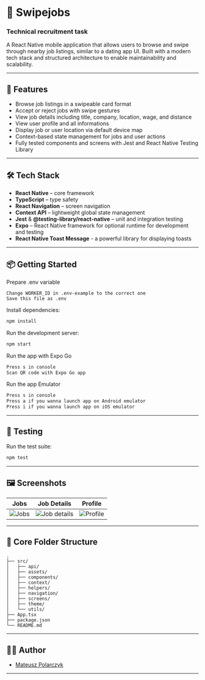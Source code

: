 # 🧰 Swipejobs
### Technical recruitment task

A React Native mobile application that allows users to browse and swipe through nearby job listings, similar to a dating app UI. Built with a modern tech stack and structured architecture to enable maintainability and scalability.

---

## 🚀 Features

- Browse job listings in a swipeable card format  
- Accept or reject jobs with swipe gestures  
- View job details including title, company, location, wage, and distance  
- View user profile and all informations
- Display job or user location via default device map
- Context-based state management for jobs and user actions  
- Fully tested components and screens with Jest and React Native Testing Library  

---

## 🛠️ Tech Stack

- **React Native** – core framework  
- **TypeScript** – type safety  
- **React Navigation** – screen navigation  
- **Context API** – lightweight global state management  
- **Jest** & **@testing-library/react-native** – unit and integration testing  
- **Expo** – React Native framework for optional runtime for development and testing  
- **React Native Toast Message** - a powerful library for displaying toasts

---

## 📦 Getting Started

Prepare .env variable

```text
Change WORKER_ID in .env-example to the correct one
Save this file as .env
```

Install dependencies:

```bash
npm install
```

Run the development server:

```bash
npm start
```

Run the app with Expo Go
```bash
Press s in console
Scan QR code with Expo Go app
```

Run the app Emulator
```bash
Press s in console
Press a if you wanna launch app on Android emulator
Press i if you wanna launch app on iOS emulator
```

---

## 🧪 Testing

Run the test suite:

```bash
npm test
```

---

## 🖼️ Screenshots

| Jobs | Job Details | Profile |
|-------------|-------------|---------|
| ![Jobs](https://i.imgur.com/1KQgAA8.png) | ![Job details](https://i.imgur.com/DtZhgz7.png) | ![Profile](https://i.imgur.com/3kngVqk.png)

---

## 📁 Core Folder Structure

```
.
├── src/
│   ├── api/
│   ├── assets/
│   ├── components/
│   ├── context/
│   ├── helpers/
│   ├── navigation/
│   ├── screens/
│   ├── theme/
│   └── utils/
├── App.tsx
├── package.json
└── README.md
```

---

## 🧑‍💻 Author

- [Mateusz Polarczyk](https://github.com/MateuszPolarczyk)

---
